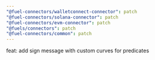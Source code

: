 ```yaml
---
"@fuel-connectors/walletconnect-connector": patch
"@fuel-connectors/solana-connector": patch
"@fuel-connectors/evm-connector": patch
"@fuels/connectors": patch
"@fuel-connectors/common": patch
---
```


feat: add sign message with custom curves for predicates

